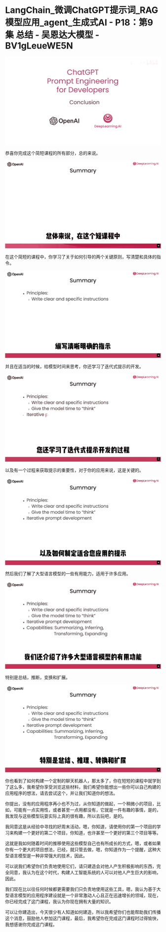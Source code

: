# LangChain_微调ChatGPT提示词_RAG模型应用_agent_生成式AI - P18：第9集 总结 - 吴恩达大模型 - BV1gLeueWE5N

![](img/9450541f4180393fac3146603437e654_0.png)

恭喜你完成这个简短课程的所有部分，总的来说。

![](img/9450541f4180393fac3146603437e654_2.png)

在这个简短的课程中，你学习了关于如何引导的两个关键原则，写清楚和具体的指令。

![](img/9450541f4180393fac3146603437e654_4.png)

并且在适当的时候，给模型时间来思考，你还学习了迭代式提示的开发。

![](img/9450541f4180393fac3146603437e654_6.png)

以及有一个过程来获取提示的重要性，对于你的应用来说，这是关键的。

![](img/9450541f4180393fac3146603437e654_8.png)

然后我们了解了大型语言模型的一些有用能力，适用于许多应用。

![](img/9450541f4180393fac3146603437e654_10.png)

特别是总结，推断，变换和扩展。

![](img/9450541f4180393fac3146603437e654_12.png)

你也看到了如何构建一个定制的聊天机器人，那太多了，你在短短的课程中就学到了这么多，我希望你享受浏览这些材料，我们希望你能想出一些你可以自己构建的应用程序的想法，请去尝试这个，并让我们知道你的想法。

你提出，没有的应用程序再小也不为过，从你知道的做起，一个稍微小的项目，比如，可能有一点实用性，或者甚至一点用都没有，它就是一件有趣的事情，是的，我发现与这些模型玩耍实际上真的很有趣，所以去玩吧，是的。

我同意这是从经验中寻找的好周末活动，嗯，你知道，请使用你的第一个项目的学习来构建一个更好的第二个项目，你知道，也许甚至一个更好的第三个项目等等。

这就是我如何随着时间的推移使用这些模型自己也有所成长的方式，嗯，或者如果你有一个更大的项目想法，已经，就只管去做，嗯，你知道作为一个提醒，这种大型语言模型是一种非常强大的技术，因此。

可以说我们希望你们负责地使用它们，请只建造会对他人产生积极影响的东西，完全同意，我认为在这个时代，构建人工智能系统的人可以对他人产生巨大的影响，因此。

我们现在比以往任何时候都更需要我们只负责地使用这些工具，嗯，我认为基于大型语言模型的应用程序建设就是一个非常激动人心且正在迅速增长的领域，现在，你已经完成了这门课程，我认为你现在拥有大量的知识。

可以让你建造出，今天很少有人知道如何建造，所以我希望你们也能帮助我们传播这个消息，鼓励他人参加这门课程，最后，我希望你在完成这门课程时过得愉快，我想感谢你完成这门课程。

